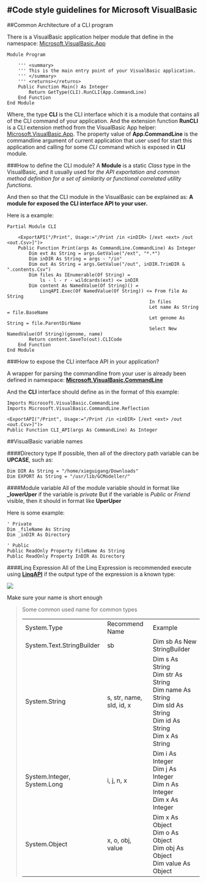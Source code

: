 #Code style guidelines for Microsoft VisualBasic
------------------------------------------------
##Common Architecture of a CLI program

There is a VisualBasic application helper module that define in the namespace:
[Microsoft.VisualBasic.App]()

    Module Program

        ''' <summary>
    	''' This is the main entry point of your VisualBasic application.
    	''' </summary>
    	''' <returns></returns>
    	Public Function Main() As Integer
        	Return GetType(CLI).RunCLI(App.CommandLine)
    	End Function
	End Module

Where, the type **CLI** is the CLI interface which it is a module that contains all of the CLI command of your application. And the extension function **RunCLI** is a CLI extension method from the VisualBasic App helper: [Microsoft.VisualBasic.App](). The property value of **App.CommandLine** is the commandline argument of current application that user used for start this application and calling for some _CLI_ command which is exposed in **CLI** module.

###How to define the CLI module?
A **Module** is a static _Class_ type in the VisualBasic, and it usually used for _the API exportation and common method definition for a set of similarity or functional correlated utility functions_.

And then so that the CLI module in the VisualBasic can be explained as: <b>A module for exposed the CLI interface API to your user.</b>

Here is a example:

	Partial Module CLI

    	<ExportAPI("/Print", Usage:="/Print /in <inDIR> [/ext <ext> /out <out.Csv>]")>
    	Public Function Print(args As CommandLine.CommandLine) As Integer
        	Dim ext As String = args.GetValue("/ext", "*.*")
        	Dim inDIR As String = args - "/in"
        	Dim out As String = args.GetValue("/out", inDIR.TrimDIR & ".contents.Csv")
        	Dim files As IEnumerable(Of String) =
            	ls - l - r - wildcards(ext) <= inDIR
        	Dim content As NamedValue(Of String)() =
            	LinqAPI.Exec(Of NamedValue(Of String)) <= From file As String
                                                      	In files
                                                      	Let name As String = file.BaseName
                                                      	Let genome As String = file.ParentDirName
                                                      	Select New NamedValue(Of String)(genome, name)
        	Return content.SaveTo(out).CLICode
    	End Function
	End Module

###How to expose the CLI interface API in your application?

A wrapper for parsing the commandline from your user is already been defined in namespace: [**Microsoft.VisualBasic.CommandLine**]()

And the **CLI** interface should define as in the format of this example:

	Imports Microsoft.VisualBasic.CommandLine
	Imports Microsoft.VisualBasic.CommandLine.Reflection

	<ExportAPI("/Print", Usage:="/Print /in <inDIR> [/ext <ext> /out <out.Csv>]")>
	Public Function CLI_API(args As CommandLine) As Integer



##VisualBasic variable names

####Directory type
If possible, then all of the directory path variable can be **UPCASE**, such as:

	Dim DIR As String = "/home/xieguigang/Downloads"
	Dim EXPORT As String = "/usr/lib/GCModeller/"

####Module variable
All of the module variable should in format like **_lowerUper** if the variable is _private_
But if the variable is _Public_ or _Friend_ visible, then it should in format like **UperUper**

Here is some example:

	' Private
	Dim _fileName As String
	Dim _inDIR As Directory

	' Public
	Public ReadOnly Property FileName As String
	Public ReadOnly Property InDIR As Directory


####Linq Expression
All of the Linq Expression is recommended execute using [**LinqAPI**]() if the output type of the expression is a known type:

![](https://raw.githubusercontent.com/xieguigang/VisualBasic_AppFramework/master/vb_codestyle/LinqStyle.png)

Make sure your name is short enough

>Some common used name for common types <table>
<tr><td>System.Type</td><td>Recommend Name</td><td>Example</td></tr>
<tr><td>System.Text.StringBuilder</td><td>sb</td><td>Dim sb As New StringBuilder</td></tr>
<tr><td>System.String</td><td>s, str, name, sId, id, x</td><td>Dim s As String<br />
Dim str As String<br />
Dim name As String<br />
Dim sId As String<br />
Dim id As String<br />
Dim x As String
</td></tr>
<tr><td>System.Integer, System.Long</td><td>i, j, n, x</td><td>Dim i As Integer<br />
Dim j As Integer<br />
Dim n As Integer<br />
Dim x As Integer
</td></tr>
<tr><td>System.Object</td><td>x, o, obj, value</td><td>Dim x As Object<br />
Dim o As Object<br />
Dim obj As Object<br />
Dim value As Object
</td></tr>
</table>